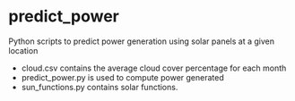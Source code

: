 # predict_power
Python scripts to predict power generation using solar panels at a given location
  - cloud.csv contains the average cloud cover percentage for each month 
  - predict_power.py is used to compute power generated
  - sun_functions.py contains solar functions.



